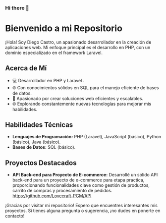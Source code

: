 ### Hi there 👋

# Bienvenido a mi Repositorio

¡Hola! Soy Diego Castro, un apasionado desarrollador  en la creación de aplicaciones web. Mi enfoque principal es el desarrollo en PHP, con un dominio especializado en el framework Laravel.

## Acerca de Mí

- 💻 Desarrollador en PHP y Laravel .
- 🌐 Con conocimientos sólidos en SQL para el manejo eficiente de bases de datos.
- 🚀 Apasionado por crear soluciones web eficientes y escalables.
- 🌐 Explorando constantemente nuevas tecnologías para mejorar mis habilidades.

## Habilidades Técnicas

- **Lenguajes de Programación:** PHP (Laravel), JavaScript (básico), Python (básico), Java (básico).
- **Bases de Datos:** SQL (básico).

## Proyectos Destacados

- **API Back-end para Proyecto de E-commerce:**
  Desarrollé un sólido API back-end para un proyecto de e-commerce para etapa practica, proporcionando funcionalidades clave como gestión de productos, carrito de compras y procesamiento de pedidos. https://github.com/Lovecraft-PGM/API
  
¡Gracias por visitar mi repositorio! Espero que encuentres interesantes mis proyectos. Si tienes alguna pregunta o sugerencia, ¡no dudes en ponerte en contacto!




<!--
**Diegofer2004/Diegofer2004** is a ✨ _special_ ✨ repository because its `README.md` (this file) appears on your GitHub profile.

Here are some ideas to get you started:

- 🔭 I’m currently working on ...
- 🌱 I’m currently learning ...
- 👯 I’m looking to collaborate on ...
- 🤔 I’m looking for help with ...
- 💬 Ask me about ...
- 📫 How to reach me: ...
- 😄 Pronouns: ...
- ⚡ Fun fact: ...
-->
